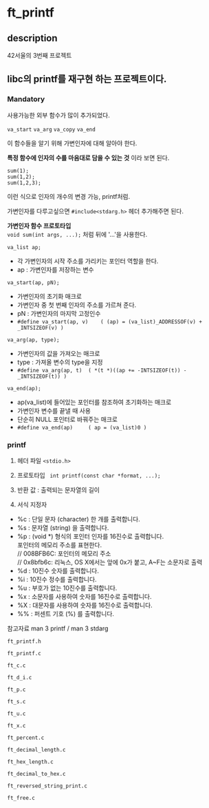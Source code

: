 # ft_printf

## description
42서울의 3번째 프로젝트   
   
libc의 printf를 재구현 하는 프로젝트이다.
---

### Mandatory
사용가능한 외부 함수가 많이 추가되었다.

```va_start``` ```va_arg``` ```va_copy``` ```va_end```

이 함수들을 알기 위해 가변인자에 대해 알아야 한다.

**특정 함수에 인자의 수를 마음대로 담을 수 있는 것** 이라 보면 된다.

```
sum(1);
sum(1,2);
sum(1,2,3);
```
이런 식으로 인자의 개수의 변경 가능, printf처럼.

가변인자를 다루고싶으면 ```#include<stdarg.h>``` 헤더 추가해주면 된다.

**가변인자 함수 프로토타입**   
```void sum(int args, ...);``` 처럼 뒤에 '...'을 사용한다.


```va_list ap;```   
- 각 가변인자의 시작 주소를 가리키는 포인터 역할을 한다.
- ap : 가변인자를 저장하는 변수   


```va_start(ap, pN);```   
- 가변인자의 초기화 매크로   
- 가변인자 중 첫 번째 인자의 주소를 가르쳐 준다.
- pN : 가변인자의 마지막 고정인수   
- ```#define va_start(ap, v)	( (ap) = (va_list)_ADDRESSOF(v) + _INTSIZEOF(v) )```


```va_arg(ap, type);```   
- 가변인자의 값을 가져오는 매크로   
- type : 가져올 변수의 type을 지정   
- ```#define va_arg(ap, t)	( *(t *)((ap += -INTSIZEOF(t)) - _INTSIZEOF(t)) )```

```va_end(ap);```   
- ap(va_list)에 들어있는 포인터를 참조하여 초기화하는 매크로    
- 가변인자 변수를 끝낼 때 사용  
- 단순히 NULL 포인터로 바꿔주는 매크로    
- ```#define va_end(ap)		( ap = (va_list)0 )```

### printf  

1. 헤더 파일
```<stdio.h>```   

2. 프로토타입
``` int printf(const char *format, ...);```   

3. 반환 값 : 출력되는 문자열의 길이 

4. 서식 지정자
- %c : 단일 문자 (character) 한 개를 출력합니다.   
- %s : 문자열 (string) 을 출력합니다.   
- %p : (void *) 형식의 포인터 인자를 16진수로 출력합니다.   
       포인터의 메모리 주소를 표현한다.   
       // 008BFB6C: 포인터의 메모리 주소   
       // 0x8bfb6c: 리눅스, OS X에서는 앞에 0x가 붙고, A~F는 소문자로 출력   
- %d : 10진수 숫자를 출력합니다.   
- %i : 10진수 정수를 출력합니다.   
- %u : 부호가 없는 10진수를 출력합니다.   
- %x : 소문자를 사용하여 숫자를 16진수로 출력합니다.   
- %X : 대문자를 사용하여 숫자를 16진수로 출력합니다.   
- %% : 퍼센트 기호 (%) 를 출력합니다.   

참고자료 man 3 printf / man 3 stdarg

```ft_printf.h```

```ft_printf.c```

```ft_c.c```

```ft_d_i.c```

```ft_p.c```

```ft_s.c```

```ft_u.c```

```ft_x.c```

```ft_percent.c```

```ft_decimal_length.c```

```ft_hex_length.c```

```ft_decimal_to_hex.c```

```ft_reversed_string_print.c```

```ft_free.c```
